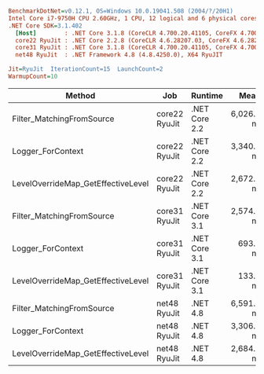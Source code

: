 ``` ini

BenchmarkDotNet=v0.12.1, OS=Windows 10.0.19041.508 (2004/?/20H1)
Intel Core i7-9750H CPU 2.60GHz, 1 CPU, 12 logical and 6 physical cores
.NET Core SDK=3.1.402
  [Host]        : .NET Core 3.1.8 (CoreCLR 4.700.20.41105, CoreFX 4.700.20.41903), X64 RyuJIT
  core22 RyuJit : .NET Core 2.2.8 (CoreCLR 4.6.28207.03, CoreFX 4.6.28208.02), X64 RyuJIT
  core31 RyuJit : .NET Core 3.1.8 (CoreCLR 4.700.20.41105, CoreFX 4.700.20.41903), X64 RyuJIT
  net48 RyuJit  : .NET Framework 4.8 (4.8.4250.0), X64 RyuJIT

Jit=RyuJit  IterationCount=15  LaunchCount=2  
WarmupCount=10  

```
|                             Method |           Job |       Runtime |       Mean |     Error |    StdDev |
|----------------------------------- |-------------- |-------------- |-----------:|----------:|----------:|
|          Filter_MatchingFromSource | core22 RyuJit | .NET Core 2.2 | 6,026.1 ns | 108.77 ns | 162.81 ns |
|                  Logger_ForContext | core22 RyuJit | .NET Core 2.2 | 3,340.0 ns |  34.00 ns |  50.89 ns |
| LevelOverrideMap_GetEffectiveLevel | core22 RyuJit | .NET Core 2.2 | 2,672.1 ns |  27.30 ns |  40.86 ns |
|          Filter_MatchingFromSource | core31 RyuJit | .NET Core 3.1 | 2,574.5 ns |  62.71 ns |  93.87 ns |
|                  Logger_ForContext | core31 RyuJit | .NET Core 3.1 |   693.5 ns |   7.09 ns |  10.61 ns |
| LevelOverrideMap_GetEffectiveLevel | core31 RyuJit | .NET Core 3.1 |   133.2 ns |   2.91 ns |   4.35 ns |
|          Filter_MatchingFromSource |  net48 RyuJit |      .NET 4.8 | 6,591.2 ns |  80.51 ns | 118.01 ns |
|                  Logger_ForContext |  net48 RyuJit |      .NET 4.8 | 3,306.7 ns |  26.87 ns |  40.22 ns |
| LevelOverrideMap_GetEffectiveLevel |  net48 RyuJit |      .NET 4.8 | 2,684.0 ns |  27.84 ns |  40.81 ns |
